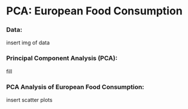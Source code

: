 # **PCA: European Food Consumption**

### Data: 
insert img of data

### Principal Component Analysis (PCA):

fill

### PCA Analysis of European Food Consumption:

insert scatter plots
